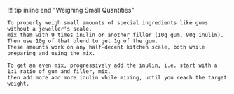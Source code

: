 !!! tip inline end "Weighing Small Quantities"

    To properly weigh small amounts of special ingredients like gums without a jeweller's scale,
    mix them with 9 times inulin or another filler (10g gum, 90g inulin).
    Then use 10g of that blend to get 1g of the gum.
    These amounts work on any half-decent kitchen scale, both while preparing and using the mix.

    To get an even mix, progressively add the inulin, i.e. start with a 1:1 ratio of gum and filler, mix,
    then add more and more inulin while mixing, until you reach the target weight.
